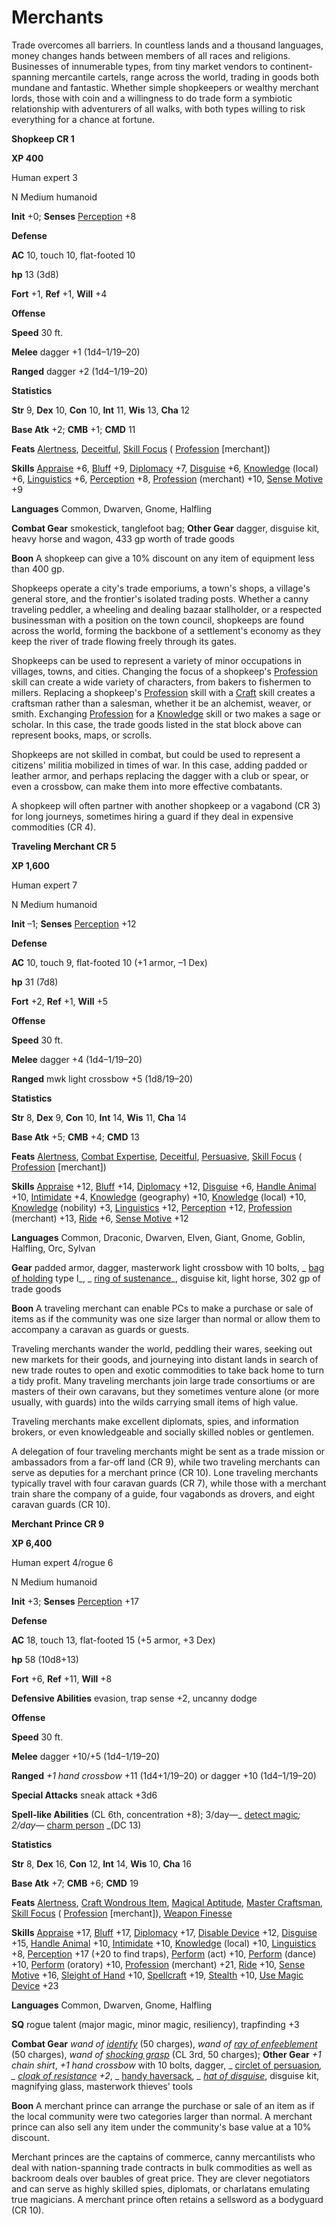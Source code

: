 # Merchants

Trade overcomes all barriers. In countless lands and a thousand languages, money changes hands between members of all races and religions. Businesses of innumerable types, from tiny market vendors to continent-spanning mercantile cartels, range across the world, trading in goods both mundane and fantastic. Whether simple shopkeepers or wealthy merchant lords, those with coin and a willingness to do trade form a symbiotic relationship with adventurers of all walks, with both types willing to risk everything for a chance at fortune.

**Shopkeep CR 1**

**XP 400**

Human expert 3

N Medium humanoid

**Init** +0; **Senses** [Perception](../../skills/perception#_perception) +8

**Defense**

**AC** 10, touch 10, flat-footed 10

**hp** 13 (3d8)

**Fort** +1, **Ref** +1, **Will** +4

**Offense**

**Speed** 30 ft.

**Melee** dagger +1 (1d4–1/19–20)

**Ranged** dagger +2 (1d4–1/19–20)

**Statistics**

**Str** 9, **Dex** 10, **Con** 10, **Int** 11, **Wis** 13, **Cha** 12

**Base Atk** +2; **CMB** +1; **CMD** 11

**Feats** [Alertness](../../feats#_alertness), [Deceitful](../../feats#_deceitful), [Skill Focus](../../feats#_skill-focus) ( [Profession](../../skills/profession#_profession) [merchant])

**Skills** [Appraise](../../skills/appraise#_appraise) +6, [Bluff](../../skills/bluff#_bluff) +9, [Diplomacy](../../skills/diplomacy#_diplomacy) +7, [Disguise](../../skills/disguise#_disguise) +6, [Knowledge](../../skills/knowledge#_knowledge) (local) +6, [Linguistics](../../skills/linguistics#_linguistics) +6, [Perception](../../skills/perception#_perception) +8, [Profession](../../skills/profession#_profession) (merchant) +10, [Sense Motive](../../skills/senseMotive#_sense-motive) +9

**Languages** Common, Dwarven, Gnome, Halfling

**Combat Gear** smokestick, tanglefoot bag; **Other Gear** dagger, disguise kit, heavy horse and wagon, 433 gp worth of trade goods

**Boon** A shopkeep can give a 10% discount on any item of equipment less than 400 gp.

Shopkeeps operate a city's trade emporiums, a town's shops, a village's general store, and the frontier's isolated trading posts. Whether a canny traveling peddler, a wheeling and dealing bazaar stallholder, or a respected businessman with a position on the town council, shopkeeps are found across the world, forming the backbone of a settlement's economy as they keep the river of trade flowing freely through its gates.

Shopkeeps can be used to represent a variety of minor occupations in villages, towns, and cities. Changing the focus of a shopkeep's [Profession](../../skills/profession#_profession) skill can create a wide variety of characters, from bakers to fishermen to millers. Replacing a shopkeep's [Profession](../../skills/profession#_profession) skill with a [Craft](../../skills/craft#_craft) skill creates a craftsman rather than a salesman, whether it be an alchemist, weaver, or smith. Exchanging [Profession](../../skills/profession#_profession) for a [Knowledge](../../skills/knowledge#_knowledge) skill or two makes a sage or scholar. In this case, the trade goods listed in the stat block above can represent books, maps, or scrolls.

Shopkeeps are not skilled in combat, but could be used to represent a citizens' militia mobilized in times of war. In this case, adding padded or leather armor, and perhaps replacing the dagger with a club or spear, or even a crossbow, can make them into more effective combatants.

A shopkeep will often partner with another shopkeep or a vagabond (CR 3) for long journeys, sometimes hiring a guard if they deal in expensive commodities (CR 4).

**Traveling Merchant CR 5**

**XP 1,600**

Human expert 7

N Medium humanoid

**Init** –1; **Senses** [Perception](../../skills/perception#_perception) +12

**Defense**

**AC** 10, touch 9, flat-footed 10 (+1 armor, –1 Dex)

**hp** 31 (7d8)

**Fort** +2, **Ref** +1, **Will** +5

**Offense**

**Speed** 30 ft.

**Melee** dagger +4 (1d4–1/19–20)

**Ranged** mwk light crossbow +5 (1d8/19–20)

**Statistics**

**Str** 8, **Dex** 9, **Con** 10, **Int** 14, **Wis** 11, **Cha** 14

**Base Atk** +5; **CMB** +4; **CMD** 13

**Feats** [Alertness](../../feats#_alertness), [Combat Expertise](../../feats#_combat-expertise), [Deceitful](../../feats#_deceitful), [Persuasive](../../feats#_persuasive), [Skill Focus](../../feats#_skill-focus) ( [Profession](../../skills/profession#_profession) [merchant])

**Skills** [Appraise](../../skills/appraise#_appraise) +12, [Bluff](../../skills/bluff#_bluff) +14, [Diplomacy](../../skills/diplomacy#_diplomacy) +12, [Disguise](../../skills/disguise#_disguise) +6, [Handle Animal](../../skills/handleAnimal#_handle-animal) +10, [Intimidate](../../skills/intimidate#_intimidate) +4, [Knowledge](../../skills/knowledge#_knowledge) (geography) +10, [Knowledge](../../skills/knowledge#_knowledge) (local) +10, [Knowledge](../../skills/knowledge#_knowledge) (nobility) +3, [Linguistics](../../skills/linguistics#_linguistics) +12, [Perception](../../skills/perception#_perception) +12, [Profession](../../skills/profession#_profession) (merchant) +13, [Ride](../../skills/ride#_ride) +6, [Sense Motive](../../skills/senseMotive#_sense-motive) +12

**Languages** Common, Draconic, Dwarven, Elven, Giant, Gnome, Goblin, Halfling, Orc, Sylvan

**Gear** padded armor, dagger, masterwork light crossbow with 10 bolts, _ [bag of holding](../../magicItems/wondrousItems#_bag-of-holding) type I_, _ [ring of sustenance](../../magicItems/rings#_ring-of-sustenance)_, disguise kit, light horse, 302 gp of trade goods

**Boon** A traveling merchant can enable PCs to make a purchase or sale of items as if the community was one size larger than normal or allow them to accompany a caravan as guards or guests.

Traveling merchants wander the world, peddling their wares, seeking out new markets for their goods, and journeying into distant lands in search of new trade routes to open and exotic commodities to take back home to turn a tidy profit. Many traveling merchants join large trade consortiums or are masters of their own caravans, but they sometimes venture alone (or more usually, with guards) into the wilds carrying small items of high value.

Traveling merchants make excellent diplomats, spies, and information brokers, or even knowledgeable and socially skilled nobles or gentlemen.

A delegation of four traveling merchants might be sent as a trade mission or ambassadors from a far-off land (CR 9), while two traveling merchants can serve as deputies for a merchant prince (CR 10). Lone traveling merchants typically travel with four caravan guards (CR 7), while those with a merchant train share the company of a guide, four vagabonds as drovers, and eight caravan guards (CR 10).

**Merchant Prince CR 9**

**XP 6,400**

Human expert 4/rogue 6

N Medium humanoid

**Init** +3; **Senses** [Perception](../../skills/perception#_perception) +17

**Defense**

**AC** 18, touch 13, flat-footed 15 (+5 armor, +3 Dex)

**hp** 58 (10d8+13)

**Fort** +6, **Ref** +11, **Will** +8

**Defensive Abilities** evasion, trap sense +2, uncanny dodge

**Offense**

**Speed** 30 ft.

**Melee** dagger +10/+5 (1d4–1/19–20)

**Ranged** _+1 hand crossbow_ +11 (1d4+1/19–20) or dagger +10 (1d4–1/19–20)

**Special Attacks** sneak attack +3d6

**Spell-like Abilities** (CL 6th, concentration +8); 3/day—_ [detect magic](../../spells/detectMagic#_detect-magic)_; 2/day—_ [charm person](../../spells/charmPerson#_charm-person) _(DC 13)

**Statistics**

**Str** 8, **Dex** 16, **Con** 12, **Int** 14, **Wis** 10, **Cha** 16

**Base Atk** +7; **CMB** +6; **CMD** 19

**Feats** [Alertness](../../feats#_alertness), [Craft Wondrous Item](../../feats#_craft-wondrous-item), [Magical Aptitude](../../feats#_magical-aptitude), [Master Craftsman](../../feats#_master-craftsman), [Skill Focus](../../feats#_skill-focus) ( [Profession](../../skills/profession#_profession) [merchant]), [Weapon Finesse](../../feats#_weapon-finesse)

**Skills** [Appraise](../../skills/appraise#_appraise) +17, [Bluff](../../skills/bluff#_bluff) +17, [Diplomacy](../../skills/diplomacy#_diplomacy) +17, [Disable Device](../../skills/disableDevice#_disable-device) +12, [Disguise](../../skills/disguise#_disguise) +15, [Handle Animal](../../skills/handleAnimal#_handle-animal) +10, [Intimidate](../../skills/intimidate#_intimidate) +10, [Knowledge](../../skills/knowledge#_knowledge) (local) +10, [Linguistics](../../skills/linguistics#_linguistics) +8, [Perception](../../skills/perception#_perception) +17 (+20 to find traps), [Perform](../../skills/perform#_perform) (act) +10, [Perform](../../skills/perform#_perform) (dance) +10, [Perform](../../skills/perform#_perform) (oratory) +10, [Profession](../../skills/profession#_profession) (merchant) +21, [Ride](../../skills/ride#_ride) +10, [Sense Motive](../../skills/senseMotive#_sense-motive) +16, [Sleight of Hand](../../skills/sleightOfHand#_sleight-of-hand) +10, [Spellcraft](../../skills/spellcraft#_spellcraft) +19, [Stealth](../../skills/stealth#_stealth) +10, [Use Magic Device](../../skills/useMagicDevice#_use-magic-device) +23

**Languages** Common, Dwarven, Gnome, Halfling

**SQ** rogue talent (major magic, minor magic, resiliency), trapfinding +3

**Combat Gear** _wand of [identify](../../spells/identify#_identify)_ (50 charges), _wand of [ray of enfeeblement](../../spells/rayOfEnfeeblement#_ray-of-enfeeblement)_ (50 charges), _wand of [shocking grasp](../../spells/shockingGrasp#_shocking-grasp)_ (CL 3rd, 50 charges); **Other Gear** _+1 chain shirt_, _+1 hand crossbow_ with 10 bolts, dagger, _ [circlet of persuasion](../../magicItems/wondrousItems#_circlet-of-persuasion)_, _ [cloak of resistance](../../magicItems/wondrousItems#_cloak-of-resistance) +2_, _ [handy haversack](../../magicItems/wondrousItems#_handy-haversack)_, _ [hat of disguise](../../magicItems/wondrousItems#_hat-of-disguise)_, disguise kit, magnifying glass, masterwork thieves' tools

**Boon** A merchant prince can arrange the purchase or sale of an item as if the local community were two categories larger than normal. A merchant prince can also sell any item under the community's base value at a 10% discount.

Merchant princes are the captains of commerce, canny mercantilists who deal with nation-spanning trade contracts in bulk commodities as well as backroom deals over baubles of great price. They are clever negotiators and can serve as highly skilled spies, diplomats, or charlatans emulating true magicians. A merchant prince often retains a sellsword as a bodyguard (CR 10).

